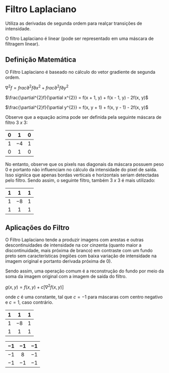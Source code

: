# Filtro Laplaciano

Utiliza as derivadas de segunda ordem para realçar transições de intensidade.

O filtro Laplaciano é linear (pode ser representado em uma máscara de filtragem linear).

## Definição Matemática

O Filtro Laplaciano é baseado no cálculo do vetor gradiente de segunda ordem.

$\nabla^{2}f = frac{\partial^{2}f}{\partial x^{2}} + frac{\partial^{2}f}{\partial y^{2}}$

$\frac{\partial^{2}f}{\partial x^{2}} = f(x + 1, y) + f(x - 1, y) - 2f(x, y)$

$\frac{\partial^{2}f}{\partial y^{2}} = f(x, y + 1) + f(x, y - 1) - 2f(x, y)$

Observe que a equação acima pode ser definida pela seguinte máscara de filtro $3 \ x \ 3$:

| $0$ | $1$ | $0$ |
|:---:|:---:|:---:|
| $1$ | $-4$ | $1$ |
| $0$ | $1$ | $0$ |

No entanto, observe que os pixels nas diagonais da máscara possuem peso 0 e portanto não influenciam no cálculo da intensidade do pixel de saída. Isso signiica que apenas bordas verticais e horizontais seriam detectadas pelo filtro. Sendo assim, o seguinte filtro, também $3 \ x \ 3$ é mais utilizado:

| $1$ | $1$ | $1$ |
|:---:|:---:|:---:|
| $1$ | $-8$ | $1$ |
| $1$ | $1$ | $1$ |

## Aplicações do Filtro

O Filtro Laplaciano tende a produzir imagens com arestas e outras descontinuidades de intensidade na cor cinzenta (quanto maior a discontinuidade, mais próxima de branco) em contraste com um fundo preto sem características (regiões com baixa variação de intensidade na imagem original e portanto derivada próxima de 0).

Sendo assim, uma operação comum é a reconstrução do fundo por meio da soma da imagem original com a imagem de saída do filtro.

$g(x, y) = f(x, y) + c[\nabla^{2}f(x, y)]$

onde $c$ é uma constante, tal que $c = -1$ para máscaras com centro negativo e $c = 1$, caso contrário.

| $1$ | $1$ | $1$ |
|:---:|:---:|:---:|
| $1$ | $-8$ | $1$ |
| $1$ | $1$ | $1$ |

| $-1$ | $-1$ | $-1$ |
|:---:|:---:|:---:|
| $-1$ | $8$ | $-1$ |
| $-1$ | $-1$ | $-1$ |